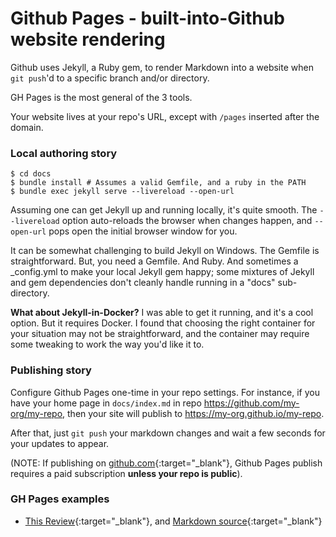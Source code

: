 # Github Pages - built-into-Github website rendering
Github uses Jekyll, a Ruby gem, to render Markdown into a website when `git push`'d to a specific branch and/or directory.

GH Pages is the most general of the 3 tools.

Your website lives at your repo's URL, except with `/pages` inserted after the domain.

### Local authoring story

```
$ cd docs
$ bundle install # Assumes a valid Gemfile, and a ruby in the PATH
$ bundle exec jekyll serve --livereload --open-url
```

Assuming one can get Jekyll up and running locally, it's quite smooth.  The `--livereload` option auto-reloads the browser when changes happen, and `--open-url` pops open the initial browser window for you.

It can be somewhat challenging to build Jekyll on Windows.  The Gemfile is straightforward.  But, you need a Gemfile.  And Ruby.  And sometimes a _config.yml to make your local Jekyll gem happy; some mixtures of Jekyll and gem dependencies don't cleanly handle running in a "docs" sub-directory.


**What about Jekyll-in-Docker?** I was able to get it running, and it's a cool option.  But it requires Docker. I found that choosing the right container for your situation may not be straightforward, and the container may require some tweaking to work the way you'd like it to.

### Publishing story
Configure Github Pages one-time in your repo settings.  For instance, if you have your home page in `docs/index.md` in repo https://github.com/my-org/my-repo, then your site will publish to https://my-org.github.io/my-repo.


After that, just `git push` your markdown changes and wait a few seconds for your updates to appear.

(NOTE: If publishing on [github.com](https://github.com){:target="_blank"}, Github Pages publish requires a paid subscription **unless your repo is public**). 

### GH Pages examples

- [This Review](https://walquis.github.io/authoring-tools-research/){:target="_blank"}, and [Markdown source](https://github.com/walquis/authoring-tools/){:target="_blank"}

